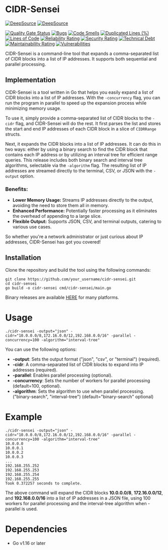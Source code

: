 # CIDR-Sensei
[![DeepSource](https://app.deepsource.com/gh/ozfive/CIDR-Sensei.svg/?label=active+issues&show_trend=true&token=_FFNSjcgffdEw4DWcLU42oRJ)](https://app.deepsource.com/gh/ozfive/CIDR-Sensei/) [![DeepSource](https://app.deepsource.com/gh/ozfive/CIDR-Sensei.svg/?label=resolved+issues&show_trend=true&token=_FFNSjcgffdEw4DWcLU42oRJ)](https://app.deepsource.com/gh/ozfive/CIDR-Sensei/)

[![Quality Gate Status](https://sonarcloud.io/api/project_badges/measure?project=ozfive_CIDR-Sensei&metric=alert_status)](https://sonarcloud.io/summary/new_code?id=ozfive_CIDR-Sensei)
[![Bugs](https://sonarcloud.io/api/project_badges/measure?project=ozfive_CIDR-Sensei&metric=bugs)](https://sonarcloud.io/summary/new_code?id=ozfive_CIDR-Sensei)
[![Code Smells](https://sonarcloud.io/api/project_badges/measure?project=ozfive_CIDR-Sensei&metric=code_smells)](https://sonarcloud.io/summary/new_code?id=ozfive_CIDR-Sensei)
[![Duplicated Lines (%)](https://sonarcloud.io/api/project_badges/measure?project=ozfive_CIDR-Sensei&metric=duplicated_lines_density)](https://sonarcloud.io/summary/new_code?id=ozfive_CIDR-Sensei)
[![Lines of Code](https://sonarcloud.io/api/project_badges/measure?project=ozfive_CIDR-Sensei&metric=ncloc)](https://sonarcloud.io/summary/new_code?id=ozfive_CIDR-Sensei)
[![Reliability Rating](https://sonarcloud.io/api/project_badges/measure?project=ozfive_CIDR-Sensei&metric=reliability_rating)](https://sonarcloud.io/summary/new_code?id=ozfive_CIDR-Sensei)
[![Security Rating](https://sonarcloud.io/api/project_badges/measure?project=ozfive_CIDR-Sensei&metric=security_rating)](https://sonarcloud.io/summary/new_code?id=ozfive_CIDR-Sensei)
[![Technical Debt](https://sonarcloud.io/api/project_badges/measure?project=ozfive_CIDR-Sensei&metric=sqale_index)](https://sonarcloud.io/summary/new_code?id=ozfive_CIDR-Sensei)
[![Maintainability Rating](https://sonarcloud.io/api/project_badges/measure?project=ozfive_CIDR-Sensei&metric=sqale_rating)](https://sonarcloud.io/summary/new_code?id=ozfive_CIDR-Sensei)
[![Vulnerabilities](https://sonarcloud.io/api/project_badges/measure?project=ozfive_CIDR-Sensei&metric=vulnerabilities)](https://sonarcloud.io/summary/new_code?id=ozfive_CIDR-Sensei)

CIDR-Sensei is a command-line tool that expands a comma-separated list of CIDR blocks into a list of IP addresses. It supports both sequential and parallel processing.

## **Implementation**

CIDR-Sensei is a tool written in Go that helps you easily expand a list of CIDR blocks into a list of IP addresses. With the `-concurrency` flag, you can run the program in parallel to speed up the expansion process while minimizing memory usage.

To use it, simply provide a comma-separated list of CIDR blocks to the `-cidr` flag, and CIDR-Sensei will do the rest. It first parses the list and stores the start and end IP addresses of each CIDR block in a slice of `CIDRRange` structs.

Next, it expands the CIDR blocks into a list of IP addresses. It can do this in two ways: either by using a binary search to find the CIDR block that contains each IP address or by utilizing an interval tree for efficient range queries. This release includes both binary search and interval tree algorithms, selectable via the `-algorithm` flag. The resulting list of IP addresses are streamed directly to the terminal, CSV, or JSON with the `-output` option.

### **Benefits:**

- **Lower Memory Usage:** Streams IP addresses directly to the output, avoiding the need to store them all in memory.
- **Enhanced Performance:** Potentially faster processing as it eliminates the overhead of appending to a large slice.
- **Flexible Output:** Supports JSON, CSV, and terminal outputs, catering to various use cases.

So whether you're a network administrator or just curious about IP addresses, CIDR-Sensei has got you covered!

## **Installation**

Clone the repository and build the tool using the following commands:

```console
git clone https://github.com/your_username/cidr-sensei.git
cd cidr-sensei
go build -o cidr-sensei cmd/cidr-sensei/main.go
```

Binary releases are available [HERE](https://github.com/ozfive/CIDR-Sensei/tags) for many platforms.

# Usage

```shell
./cidr-sensei -output="json" -cidr="10.0.0.0/8,172.16.0.0/12,192.168.0.0/16" -parallel -concurrency=100 -algorithm="interval-tree"

```
You can use the following options:
*    **-output**: Sets the output format ("json", "csv", or "terminal") (required).
*    **-cidr**: A comma-separated list of CIDR blocks to expand into IP addresses (required).
*    **-parallel**: Enables parallel processing (optional).
*    **-concurrency**: Sets the number of workers for parallel processing (default=100, optional).
*    **-algorithm**: Sets the algorithm to use when parallel processing. ("binary-search", "interval-tree") (default="binary-search" optional)

# Example
```console
./cidr-sensei -output="json" -cidr="10.0.0.0/8,172.16.0.0/12,192.168.0.0/16" -parallel -concurrency=100 -algorithm="interval-tree"
10.0.0.0
10.0.0.1
10.0.0.2
10.0.0.3
...
192.168.255.252
192.168.255.253
192.168.255.254
192.168.255.255
Took 0.372257 seconds to complete.
```

The above command will expand the CIDR blocks **10.0.0.0/8**, **172.16.0.0/12**, and **192.168.0.0/16** into a list of IP addresses in a JSON file, using 100 workers for parallel processing and the interval-tree algorithm when -parallel is used.

# Dependencies

*   Go v1.16 or later
